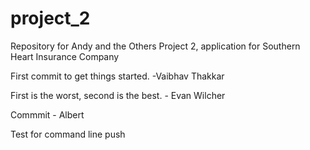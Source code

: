 # project_2
Repository for Andy and the Others Project 2, application for Southern Heart Insurance Company


First commit to get things started. -Vaibhav Thakkar

First is the worst, second is the best. - Evan Wilcher

Commmit - Albert

Test for command line push
